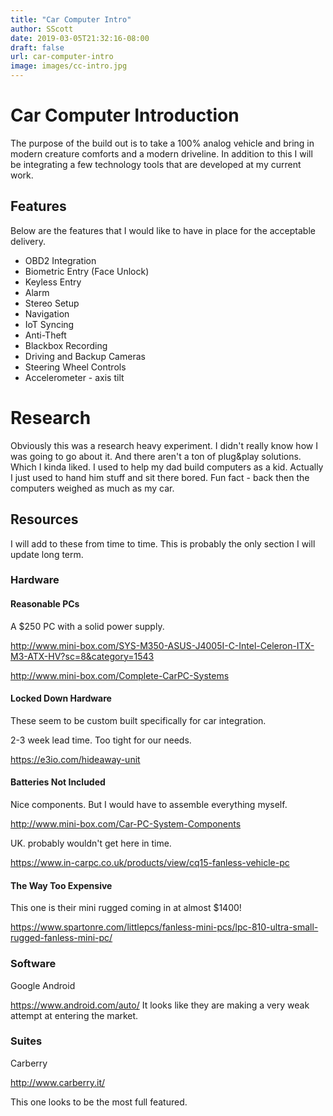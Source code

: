 ```yaml
---
title: "Car Computer Intro"
author: SScott
date: 2019-03-05T21:32:16-08:00
draft: false
url: car-computer-intro
image: images/cc-intro.jpg
---
```


# Car Computer Introduction

The purpose of the build out is to take a 100% analog vehicle and bring in modern creature comforts and a modern driveline. In addition to this I will be integrating a few technology tools that are developed at my current work.  

## Features

Below are the features that I would like to have in place for the acceptable delivery.

* OBD2 Integration
* Biometric Entry (Face Unlock)
* Keyless Entry
* Alarm
* Stereo Setup
* Navigation
* IoT Syncing
* Anti-Theft
* Blackbox Recording
* Driving and Backup Cameras
* Steering Wheel Controls
* Accelerometer - axis tilt


# Research

Obviously this was a research heavy experiment. I didn't really know how I was going to go about it. And there aren't a ton of plug&play solutions. Which I kinda liked.  I used to help my dad build computers as a kid.  Actually I just used to hand him stuff and sit there bored.  Fun fact - back then the computers weighed as much as my car.

## Resources

I will add to these from time to time. This is probably the only section I will update long term.

### Hardware

#### Reasonable PCs


A $250 PC with a solid power supply.

http://www.mini-box.com/SYS-M350-ASUS-J4005I-C-Intel-Celeron-ITX-M3-ATX-HV?sc=8&category=1543

http://www.mini-box.com/Complete-CarPC-Systems

#### Locked Down Hardware


These seem to be custom built specifically for car integration.

2-3 week lead time. Too tight for our needs.

https://e3io.com/hideaway-unit



#### Batteries Not Included

Nice components. But I would have to assemble everything myself.

http://www.mini-box.com/Car-PC-System-Components


UK. probably wouldn't get here in time.

https://www.in-carpc.co.uk/products/view/cq15-fanless-vehicle-pc

#### The Way Too Expensive

This one is their mini rugged coming in at almost $1400!

https://www.spartonre.com/littlepcs/fanless-mini-pcs/lpc-810-ultra-small-rugged-fanless-mini-pc/

### Software


Google Android

https://www.android.com/auto/
It looks like they are making a very weak attempt at entering the market.


### Suites

Carberry

http://www.carberry.it/

This one looks to be the most full featured.
